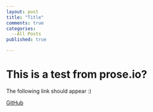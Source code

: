 ```yaml
---
layout: post
title: "Title"
comments: true
categories: 
  --All Posts
published: true

---
```


# This is a test from prose.io?

The following link should appear :)

[GitHub](http://github.com)